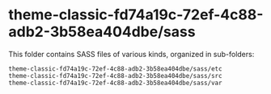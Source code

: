 # theme-classic-fd74a19c-72ef-4c88-adb2-3b58ea404dbe/sass

This folder contains SASS files of various kinds, organized in sub-folders:

    theme-classic-fd74a19c-72ef-4c88-adb2-3b58ea404dbe/sass/etc
    theme-classic-fd74a19c-72ef-4c88-adb2-3b58ea404dbe/sass/src
    theme-classic-fd74a19c-72ef-4c88-adb2-3b58ea404dbe/sass/var
